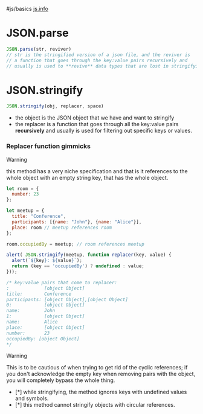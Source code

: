 #js/basics [js.info](https://javascript.info/json)

# JSON.parse
```javascript
JSON.parse(str, reviver)
// str is the stringified version of a json file, and the reviver is
// a function that goes through the key:value pairs recursively and
// usually is used to **revive** data types that are lost in stringifying them.
```

# JSON.stringify
```javascript
JSON.stringify(obj, replacer, space)
```
- the object is the JSON object that we have and want to stringify
- the replacer is a function that goes through all the key:value pairs **recursively** and usually is used for filtering out specific keys or values.
### Replacer function gimmicks
> [!WARNING]
>  this method has a very niche specification and that is it references to the whole object with an empty string key, that has the whole object.

```js
let room = {
  number: 23
};

let meetup = {
  title: "Conference",
  participants: [{name: "John"}, {name: "Alice"}],
  place: room // meetup references room
};

room.occupiedBy = meetup; // room references meetup

alert( JSON.stringify(meetup, function replacer(key, value) {
  alert(`${key}: ${value}`);
  return (key == 'occupiedBy') ? undefined : value;
}));

/* key:value pairs that come to replacer:
:             [object Object]
title:        Conference
participants: [object Object],[object Object]
0:            [object Object]
name:         John
1:            [object Object]
name:         Alice
place:        [object Object]
number:       23
occupiedBy: [object Object]
*/
```

>[!WARNING]
>This is to be cautious of when trying to get rid of the cyclic references; if you don't acknowledge the empty key when removing pairs with the object, you will completely bypass the whole thing.

- [*] while stringifying, the method ignores keys with undefined values and symbols.
- [*] this method cannot stringify objects with circular references.